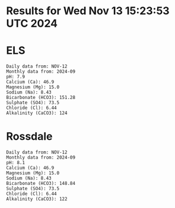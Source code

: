 # Results for Wed Nov 13 15:23:53 UTC 2024
# ELS
```
Daily data from: NOV-12
Monthly data from: 2024-09
pH: 7.9
Calcium (Ca): 46.9
Magnesium (Mg): 15.0
Sodium (Na): 8.43
Bicarbonate (HCO3): 151.28
Sulphate (SO4): 73.5
Chloride (Cl): 6.44
Alkalinity (CaCO3): 124
```
# Rossdale
```
Daily data from: NOV-12
Monthly data from: 2024-09
pH: 8.1
Calcium (Ca): 46.9
Magnesium (Mg): 15.0
Sodium (Na): 8.43
Bicarbonate (HCO3): 148.84
Sulphate (SO4): 73.5
Chloride (Cl): 6.44
Alkalinity (CaCO3): 122
```

